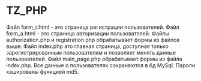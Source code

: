 # TZ_PHP
Файл form_r.html - это страница регистрации пользователей.
Файл form_a.html - это страница авторизации пользователей.
Файлы authorization.php и registration.php обрабатывает формы из файлов выше.
Файл index.php это главная страница, доступная только зарегистрированным пользователям и позволяет менять данные пользователей.
Файл main_page.php обрабатывает формы из файла index.php.
Все данные о пользователях сохраняются в бд MySql. 
Пароли хэшированы функцией md5.
